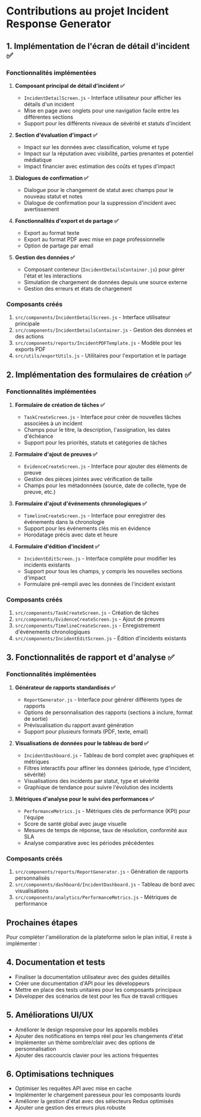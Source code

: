 # Contributions au projet Incident Response Generator

## 1. Implémentation de l'écran de détail d'incident ✅

### Fonctionnalités implémentées

1. **Composant principal de détail d'incident ✅**
   - `IncidentDetailScreen.js` - Interface utilisateur pour afficher les détails d'un incident
   - Mise en page avec onglets pour une navigation facile entre les différentes sections
   - Support pour les différents niveaux de sévérité et statuts d'incident

2. **Section d'évaluation d'impact ✅**
   - Impact sur les données avec classification, volume et type
   - Impact sur la réputation avec visibilité, parties prenantes et potentiel médiatique
   - Impact financier avec estimation des coûts et types d'impact

3. **Dialogues de confirmation ✅**
   - Dialogue pour le changement de statut avec champs pour le nouveau statut et notes
   - Dialogue de confirmation pour la suppression d'incident avec avertissement

4. **Fonctionnalités d'export et de partage ✅**
   - Export au format texte
   - Export au format PDF avec mise en page professionnelle
   - Option de partage par email

5. **Gestion des données ✅**
   - Composant conteneur (`IncidentDetailsContainer.js`) pour gérer l'état et les interactions
   - Simulation de chargement de données depuis une source externe
   - Gestion des erreurs et états de chargement

### Composants créés

1. `src/components/IncidentDetailScreen.js` - Interface utilisateur principale
2. `src/components/IncidentDetailsContainer.js` - Gestion des données et des actions
3. `src/components/reports/IncidentPDFTemplate.js` - Modèle pour les exports PDF
4. `src/utils/exportUtils.js` - Utilitaires pour l'exportation et le partage

## 2. Implémentation des formulaires de création ✅

### Fonctionnalités implémentées

1. **Formulaire de création de tâches ✅**
   - `TaskCreateScreen.js` - Interface pour créer de nouvelles tâches associées à un incident
   - Champs pour le titre, la description, l'assignation, les dates d'échéance
   - Support pour les priorités, statuts et catégories de tâches

2. **Formulaire d'ajout de preuves ✅**
   - `EvidenceCreateScreen.js` - Interface pour ajouter des éléments de preuve
   - Gestion des pièces jointes avec vérification de taille
   - Champs pour les métadonnées (source, date de collecte, type de preuve, etc.)

3. **Formulaire d'ajout d'événements chronologiques ✅**
   - `TimelineCreateScreen.js` - Interface pour enregistrer des événements dans la chronologie
   - Support pour les événements clés mis en évidence
   - Horodatage précis avec date et heure

4. **Formulaire d'édition d'incident ✅**
   - `IncidentEditScreen.js` - Interface complète pour modifier les incidents existants
   - Support pour tous les champs, y compris les nouvelles sections d'impact
   - Formulaire pré-rempli avec les données de l'incident existant

### Composants créés

1. `src/components/TaskCreateScreen.js` - Création de tâches
2. `src/components/EvidenceCreateScreen.js` - Ajout de preuves
3. `src/components/TimelineCreateScreen.js` - Enregistrement d'événements chronologiques
4. `src/components/IncidentEditScreen.js` - Édition d'incidents existants

## 3. Fonctionnalités de rapport et d'analyse ✅

### Fonctionnalités implémentées

1. **Générateur de rapports standardisés ✅**
   - `ReportGenerator.js` - Interface pour générer différents types de rapports
   - Options de personnalisation des rapports (sections à inclure, format de sortie)
   - Prévisualisation du rapport avant génération
   - Support pour plusieurs formats (PDF, texte, email)

2. **Visualisations de données pour le tableau de bord ✅**
   - `IncidentDashboard.js` - Tableau de bord complet avec graphiques et métriques
   - Filtres interactifs pour affiner les données (période, type d'incident, sévérité)
   - Visualisations des incidents par statut, type et sévérité
   - Graphique de tendance pour suivre l'évolution des incidents

3. **Métriques d'analyse pour le suivi des performances ✅**
   - `PerformanceMetrics.js` - Métriques clés de performance (KPI) pour l'équipe
   - Score de santé global avec jauge visuelle
   - Mesures de temps de réponse, taux de résolution, conformité aux SLA
   - Analyse comparative avec les périodes précédentes

### Composants créés

1. `src/components/reports/ReportGenerator.js` - Génération de rapports personnalisés
2. `src/components/dashboard/IncidentDashboard.js` - Tableau de bord avec visualisations
3. `src/components/analytics/PerformanceMetrics.js` - Métriques de performance

## Prochaines étapes

Pour compléter l'amélioration de la plateforme selon le plan initial, il reste à implémenter :

## 4. Documentation et tests
* Finaliser la documentation utilisateur avec des guides détaillés
* Créer une documentation d'API pour les développeurs
* Mettre en place des tests unitaires pour les composants principaux
* Développer des scénarios de test pour les flux de travail critiques

## 5. Améliorations UI/UX
* Améliorer le design responsive pour les appareils mobiles
* Ajouter des notifications en temps réel pour les changements d'état
* Implémenter un thème sombre/clair avec des options de personnalisation
* Ajouter des raccourcis clavier pour les actions fréquentes

## 6. Optimisations techniques
* Optimiser les requêtes API avec mise en cache
* Implémenter le chargement paresseux pour les composants lourds
* Améliorer la gestion d'état avec des sélecteurs Redux optimisés
* Ajouter une gestion des erreurs plus robuste

